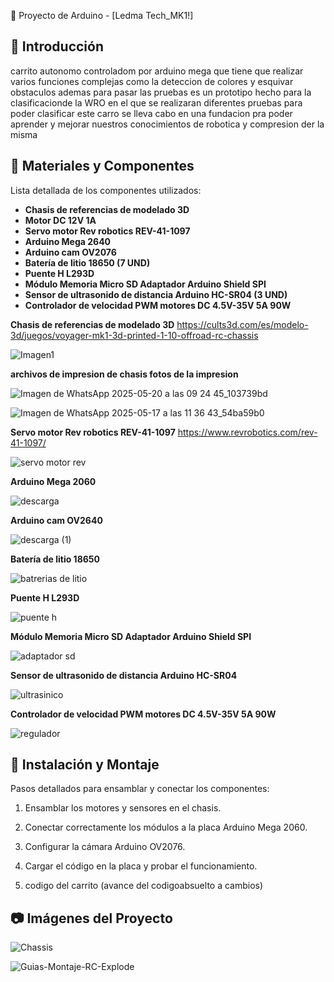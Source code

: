 🚀 Proyecto de Arduino - [Ledma Tech_MK1!]

## 📖 Introducción
carrito autonomo controladom por arduino mega que tiene que realizar varios funciones complejas como la deteccion de colores y esquivar 
obstaculos ademas para pasar las pruebas es un prototipo hecho para la clasificacionde la WRO en el que se realizaran
diferentes pruebas para poder clasificar 
este carro se lleva cabo en una fundacion pra poder aprender y mejorar nuestros conocimientos de robotica y compresion der la misma 


## 🔧 Materiales y Componentes
Lista detallada de los componentes utilizados:
- **Chasis de referencias de modelado 3D**
- **Motor DC 12V 1A**
- **Servo motor Rev robotics REV-41-1097**
- **Arduino Mega 2640**
- **Arduino cam OV2076**
- **Batería de litio 18650 (7 UND)**
- **Puente H L293D**
- **Módulo Memoria Micro SD Adaptador Arduino Shield SPI**
- **Sensor de ultrasonido de distancia Arduino HC-SR04 (3 UND)**
- **Controlador de velocidad PWM motores DC 4.5V-35V 5A 90W**


**Chasis de referencias de modelado 3D**
  https://cults3d.com/es/modelo-3d/juegos/voyager-mk1-3d-printed-1-10-offroad-rc-chassis

![Imagen1](https://github.com/user-attachments/assets/f2a3010a-b9ae-4fb4-b983-11a7d8c863ec)

**archivos de impresion de chasis fotos de la impresion**

![Imagen de WhatsApp 2025-05-20 a las 09 24 45_103739bd](https://github.com/user-attachments/assets/cd348690-413e-4cba-aaee-bd8124d99b3c)

![Imagen de WhatsApp 2025-05-17 a las 11 36 43_54ba59b0](https://github.com/user-attachments/assets/eca676e0-80c4-478e-9d03-1438da985e14)


**Servo motor Rev robotics REV-41-1097**
https://www.revrobotics.com/rev-41-1097/

![servo motor rev](https://github.com/user-attachments/assets/b42de167-ad23-4dbd-b86a-e949ff78e697)


**Arduino Mega 2060**

![descarga](https://github.com/user-attachments/assets/63b1213b-3a6c-4e2e-802f-76436bbadba5)

**Arduino cam OV2640**

![descarga (1)](https://github.com/user-attachments/assets/12fd795a-7a83-4307-b64f-ecd3a42b0802)

**Batería de litio 18650**

![batrerias de litio](https://github.com/user-attachments/assets/74d2a0b1-1fb8-4fd4-a26b-50ba482d4100)

**Puente H L293D**

![puente h](https://github.com/user-attachments/assets/74b50415-35cb-41c1-8fc4-b2f70ee2c634)

**Módulo Memoria Micro SD Adaptador Arduino Shield SPI**

![adaptador sd](https://github.com/user-attachments/assets/9da28bd9-b0fc-495d-b1a7-11de1e568101)

 **Sensor de ultrasonido de distancia Arduino HC-SR04**

![ultrasinico](https://github.com/user-attachments/assets/902c8c8b-0308-4dfd-9ffe-1c58e8a6bf10)

**Controlador de velocidad PWM motores DC 4.5V-35V 5A 90W**

![regulador](https://github.com/user-attachments/assets/452a675d-c2d1-484c-8777-c530555d7ff3)


## 🔨 Instalación y Montaje
Pasos detallados para ensamblar y conectar los componentes:
1. Ensamblar los motores y sensores en el chasis.
2. Conectar correctamente los módulos a la placa Arduino Mega 2060.
3. Configurar la cámara Arduino OV2076.
4. Cargar el código en la placa y probar el funcionamiento.
   
5. codigo del carrito (avance del codigoabsuelto a cambios)



## 📷 Imágenes del Proyecto






![Chassis](https://github.com/user-attachments/assets/6bf05113-8bdb-4233-ba80-433d376cf81b)

![Guias-Montaje-RC-Explode](https://github.com/user-attachments/assets/cdf3ded4-9409-448f-ad2e-d68f01013f69)


